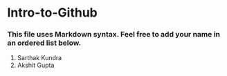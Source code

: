 # Intro-to-Github

### This file uses Markdown syntax. Feel free to add your name in an ordered list below.
1. Sarthak Kundra
2. Akshit Gupta
